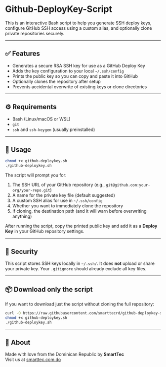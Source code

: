 # Github-DeployKey-Script

This is an interactive Bash script to help you generate SSH deploy keys, configure GitHub SSH access using a custom alias, and optionally clone private repositories securely.

---

## ✅ Features

- Generates a secure RSA SSH key for use as a GitHub Deploy Key
- Adds the key configuration to your local `~/.ssh/config`
- Prints the public key so you can copy and paste it into GitHub
- Optionally clones the repository after setup
- Prevents accidental overwrite of existing keys or clone directories

---

## ⚙️ Requirements

- Bash (Linux/macOS or WSL)
- `git`
- `ssh` and `ssh-keygen` (usually preinstalled)

---

## 🚀 Usage

```bash
chmod +x github-deploykey.sh
./github-deploykey.sh
```

The script will prompt you for:

1. The SSH URL of your GitHub repository (e.g., `git@github.com:your-org/your-repo.git`)
2. A name for the private key file (default suggested)
3. A custom SSH alias for use in `~/.ssh/config`
4. Whether you want to immediately clone the repository
5. If cloning, the destination path (and it will warn before overwriting anything)

After running the script, copy the printed public key and add it as a **Deploy Key** in your GitHub repository settings.

---

## 🔐 Security

This script stores SSH keys locally in `~/.ssh/`. It does **not** upload or share your private key. Your `.gitignore` should already exclude all key files.

---

## 📦 Download only the script

If you want to download just the script without cloning the full repository:

```bash
curl -O https://raw.githubusercontent.com/smarttecrd/github-deploykey-script/main/github-deploykey.sh
chmod +x github-deploykey.sh
./github-deploykey.sh
```

---

## 👋 About

Made with love from the Dominican Republic by **SmartTec**  
Visit us at [smarttec.com.do](https://smarttec.com.do)